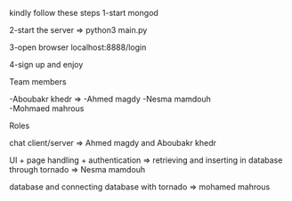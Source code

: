 kindly follow these steps
1-start mongod

2-start the server => python3 main.py

3-open browser localhost:8888/login

4-sign up and enjoy



Team members                                   

-Aboubakr khedr  =>
-Ahmed magdy
-Nesma mamdouh  
-Mohmaed mahrous

Roles

chat client/server     =>      Ahmed magdy and Aboubakr khedr

UI + page handling + authentication => retrieving and inserting in database through tornado  => Nesma mamdouh

database and connecting database with tornado  => mohamed mahrous

